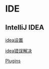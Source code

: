 # IDE
## IntelliJ IDEA
[idea设置](https://github.com/claer-ding/UseNotes/blob/master/IDEA/idea%E8%AE%BE%E7%BD%AE.md)

[idea错误解决](https://github.com/claer-ding/UseNotes/blob/master/IDEA/idea%E9%94%99%E8%AF%AF%E8%A7%A3%E5%86%B3.md)

[Plugins](https://github.com/claer-ding/UseNotes/blob/master/IDEA/Plugins.md)
